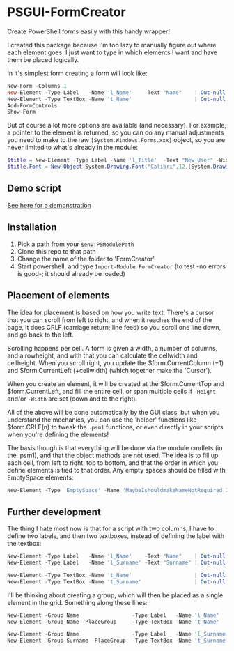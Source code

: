 # PSGUI-FormCreator
Create PowerShell forms easily with this handy wrapper!

I created this package because I'm too lazy to manually figure out where each element goes. 
I just want to type in which elements I want and have them be placed logically.

In it's simplest form creating a form will look like:
```powershell
New-Form -Columns 1
New-Element -Type Label   -Name 'l_Name'    -Text "Name"    | Out-null   
New-Element -Type TextBox -Name 't_Name'                    | Out-null
Add-FormControls
Show-Form 
```

But of course a lot more options are available (and necessary).
For example, a pointer to the element is returned, so you can do any manual adjustments you need to make to the raw `[System.Windows.Forms.xxx]` object, so you are never limited to what's already in the module:

```powershell
$title = New-Element -Type Label -Name 'l_Title'  -Text "New User" -Width $Columns 
$title.Font = New-Object System.Drawing.Font("Calibri",12,[System.Drawing.FontStyle]::Underline)
```

## Demo script
[See here for a demonstration](Examples/Example_v2.ps1)

## Installation
1. Pick a path from your `$env:PSModulePath`
2. Clone this repo to that path
3. Change the name of the folder to 'FormCreator' 
4. Start powershell, and type `Import-Module FormCreator` (to test -no errors is good-; it should already be loaded)


## Placement of elements
The idea for placement is based on how you write text. There's a cursor that you can scroll from left to right, 
and when it reaches the end of the page, it does CRLF (carriage return; line feed) so you scroll one line down, and go back 
to the left.

Scrolling happens per cell. A form is given a width, a number of columns, and a rowheight, and with that you can calculate the cellwidth and cellheight. When you scroll right, you update the $form.CurrentColumn (+1) and $form.CurrentLeft (+cellwidth) (which together make the 'Cursor').

When you create an element, it will be created at the $form.CurrentTop and $form.CurrentLeft, and fill the entire cell, or span multiple cells if `-Height` and/or `-Width` are set (down and to the right).

All of the above will be done automatically by the GUI class, but when you understand the mechanics, you can use the 'helper'
functions like $form.CRLF(n) to tweak the `.psm1` functions, or even directly in your scripts when you're defining the elements!

The basis though is that everything will be done via the module cmdlets (in the .psm1), and that the object methods are not 
used. The idea is to fill up each cell, from left to right, top to bottom, and that the order in which you define elements 
is tied to that order. Any empty spaces should be filled with EmptySpace elements:
```powershell
New-Element -Type 'EmptySpace' -Name 'MaybeIshouldmakeNameNotRequired_ImNotSure' -Width 2
```



## Further development
The thing I hate most now is that for a script with two columns, I have to define two labels, and then two textboxes, instead of defining the label with the textbox:
```powershell
New-Element -Type Label   -Name 'l_Name'    -Text "Name"    | Out-null   
New-Element -Type Label   -Name 'l_Surname' -Text "Surname" | Out-null

New-Element -Type TextBox -Name 't_Name'                    | Out-null
New-Element -Type TextBox -Name 't_Surname'                 | Out-null
```
I'll be thinking about creating a group, which will then be placed as a single element in the grid.
Something along these lines:
```powershell
New-Element -Group Name                 -Type Label   -Name 'l_Name'    -Text "Name"    | Out-null 
New-Element -Group Name -PlaceGroup     -Type TextBox -Name 't_Name'                    | Out-null

New-Element -Group Name                 -Type Label   -Name 'l_Surname' -Text "Surname" | Out-null
New-Element -Group Surname -PlaceGroup  -Type TextBox -Name 't_Surname'                 | Out-null
```


